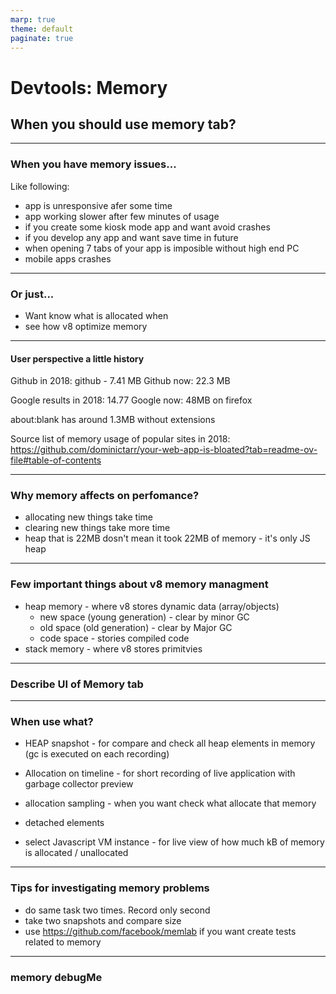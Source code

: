 ```yaml
---
marp: true
theme: default
paginate: true
---
```


<style>
  :root {
    --color-background: #ddd;
    --color-background-code: #ccc;
    --color-background-paginate: rgba(128, 128, 128, 0.05);
    --color-foreground: #345;
    --color-highlight: #99c;
    --color-highlight-hover: #aaf;
    --color-highlight-heading: #99c;
    --color-header: #bbb;
    --color-header-shadow: transparent;
  }
</style>
# Devtools: Memory

## When you should use memory tab?

---

### When you have memory issues...

Like following:
* app is unresponsive afer some time
* app working slower after few minutes of usage
* if you create some kiosk mode app and want avoid crashes
* if you develop any app and want save time in future 
* when opening 7 tabs of your app is imposible without high end PC 
* mobile apps crashes
---

### Or just...

* Want know what is allocated when
* see how v8 optimize memory

---

#### User perspective a little history
Github in 2018: github - 7.41 MB
Github now: 22.3 MB<D-O>

Google results in 2018: 14.77
Google now: 48MB on firefox

about:blank has around 1.3MB without extensions

Source list of memory usage of popular sites in 2018:
https://github.com/dominictarr/your-web-app-is-bloated?tab=readme-ov-file#table-of-contents

---
### Why memory affects on perfomance?

- allocating new things take time
- clearing new things take more time
- heap that is 22MB dosn't mean it took 22MB of memory - it's only JS heap

--- 




### Few important things about v8 memory managment

- heap memory - where v8 stores dynamic data (array/objects)
    - new space (young generation) - clear by minor GC
    - old space (old generation) - clear by Major GC
    - code space - stories compiled code
- stack memory - where v8 stores primitvies

---
### Describe UI of Memory tab

--- 

### When use what? 

- HEAP snapshot - for compare and check all heap elements in memory (gc is executed on each recording)
- Allocation on timeline - for short recording of live application with garbage collector preview
- allocation sampling - when you want check what allocate that memory
- detached elements

- select Javascript VM instance - for live view of how much kB of memory is allocated / unallocated

---

### Tips for investigating memory problems 
- do same task two times. Record only second
- take two snapshots and compare size
- use https://github.com/facebook/memlab if you want create tests related to memory

---

### memory debugMe
